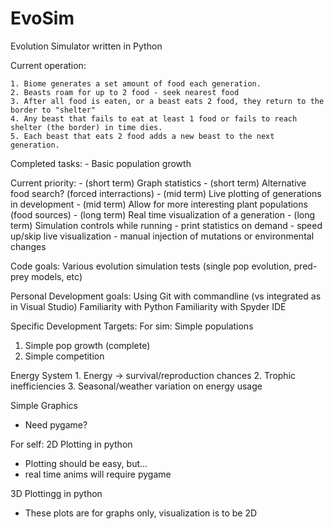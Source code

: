 # EvoSim
Evolution Simulator written in Python

Current operation:

    1. Biome generates a set amount of food each generation.
    2. Beasts roam for up to 2 food - seek nearest food
    3. After all food is eaten, or a beast eats 2 food, they return to the border to "shelter"
    4. Any beast that fails to eat at least 1 food or fails to reach shelter (the border) in time dies.
    5. Each beast that eats 2 food adds a new beast to the next generation.
    
Completed tasks:
    - Basic population growth
    
Current priority:
    - (short term) Graph statistics
    - (short term) Alternative food search? (forced interractions)
    - (mid term)   Live plotting of generations in development
    - (mid term)   Allow for more interesting plant populations (food sources)
    - (long term)  Real time visualization of a generation
    - (long term)  Simulation controls while running
        - print statistics on demand
        - speed up/skip live visualization
        - manual injection of mutations or environmental changes

Code goals:
Various evolution simulation tests (single pop evolution, pred-prey models, etc)

Personal Development goals:
Using Git with commandline (vs integrated as in Visual Studio)
Familiarity with Python
Familiarity with Spyder IDE

Specific Development Targets:
For sim:
Simple populations
   1. Simple pop growth (complete)
   2. Simple competition

Energy System
    1. Energy -> survival/reproduction chances
    2. Trophic inefficiencies
    3. Seasonal/weather variation on energy usage

Simple Graphics
   - Need pygame?

For self:
2D Plotting in python
   - Plotting should be easy, but...
   - real time anims will require pygame
   
3D Plottingg in python
   - These plots are for graphs only, visualization is to be 2D
   
